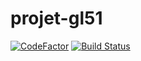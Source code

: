 # projet-gl51
[![CodeFactor](https://www.codefactor.io/repository/github/thomasgubien/projet-gl51/badge)](https://www.codefactor.io/repository/github/thomasgubien/projet-gl51)
[![Build Status](https://travis-ci.org/ThomasGubien/projet-gl51.svg?branch=master)](https://travis-ci.org/ThomasGubien/projet-gl51)
